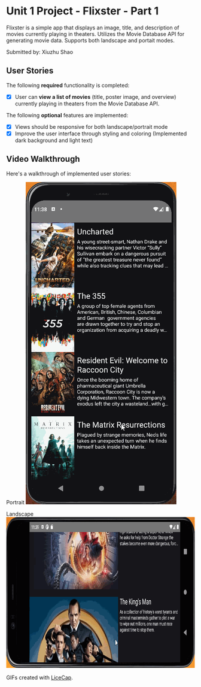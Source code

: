 # Unit 1 Project - Flixster - Part 1

Flixster is a simple app that displays an image, title, and description of movies currently playing in theaters. Utilizes the Movie Database API for generating 
movie data. Supports both landscape and portait modes.

Submitted by: Xiuzhu Shao

## User Stories

The following **required** functionality is completed:

* [X] User can **view a list of movies** (title, poster image, and overview) currently playing in theaters from the Movie Database API.

The following **optional** features are implemented:

* [X] Views should be responsive for both landscape/portrait mode
* [X] Improve the user interface through styling and coloring (Implemented dark background and light text)

## Video Walkthrough

Here's a walkthrough of implemented user stories:

Portrait
<img src="./flixster_portrait_demo.gif" alt="My Project GIF portrait" width="403" height="861">

Landscape
<img src="./flixster_landscape_demo.gif" alt="My Project GIF landscape" width="859" height="403">

GIFs created with [LiceCap](http://www.cockos.com/licecap/).
